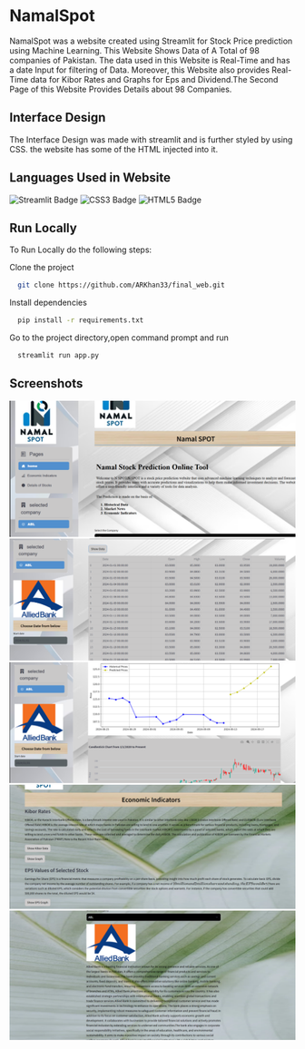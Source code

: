 
# NamalSpot

NamalSpot was a website created using Streamlit for Stock Price prediction using Machine Learning. This Website Shows Data of A Total of 98 companies of Pakistan. The data used in this Website is Real-Time and has a date Input for filtering of Data. Moreover, this Website also provides Real-Time data for Kibor Rates and Graphs for  Eps and Dividend.The Second Page of this Website Provides Details about 98 Companies.




## Interface Design

The Interface Design was made with streamlit and is further styled by using CSS. the website has some of the HTML injected
into it.

## Languages Used in Website
![Streamlit Badge](https://img.shields.io/badge/Streamlit-FF4B4B?logo=streamlit&logoColor=fff&style=plastic)
![CSS3 Badge](https://img.shields.io/badge/CSS3-1572B6?logo=css3&logoColor=fff&style=plastic)
![HTML5 Badge](https://img.shields.io/badge/HTML5-E34F26?logo=html5&logoColor=fff&style=plastic)
## Run Locally
To Run Locally do the following steps:

Clone the project

```bash
  git clone https://github.com/ARKhan33/final_web.git
```
Install dependencies

```bash
  pip install -r requirements.txt
```
Go to the project directory,open command prompt and run

```bash
  streamlit run app.py
```

## Screenshots
![](Screenshots/Screenshot1.png)
![](Screenshots/Screenshot2.png)
![](Screenshots/Screenshot3.png)
![](Screenshots/Screenshot4.png)
![](Screenshots/Screenshot5.png)

